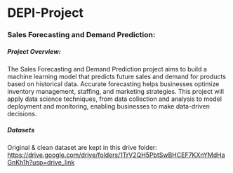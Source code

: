 # DEPI-Project

### Sales Forecasting and Demand Prediction:

##### Project Overview:
The Sales Forecasting and Demand Prediction project aims to build a machine learning 
model that predicts future sales and demand for products based on historical data. Accurate forecasting 
helps businesses optimize inventory management, staffing, and marketing strategies. This project will apply 
data science techniques, from data collection and analysis to model deployment and monitoring, enabling 
businesses to make data-driven decisions.

##### Datasets
Original & clean dataset are kept in this drive folder: https://drive.google.com/drive/folders/1TrV2QH5PbtSwBHCEF7KXnYMdHaGnKh1h?usp=drive_link
